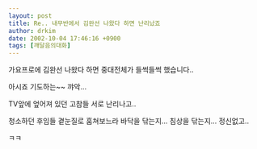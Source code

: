 ```yaml
---
layout: post
title: Re.. 내무반에서 김완선 나왔다 하면 난리났죠
author: drkim
date: 2002-10-04 17:46:16 +0900
tags: [깨달음의대화]
---
```

가요프로에 김완선 나왔다 하면 중대전체가 들썩들썩 했습니다..
  
아시죠 기도하는~~ 꺄악...
  
TV앞에 엎어져 있던 고참들 서로 난리나고..
  
청소하던 후임들 곁눈질로 훔쳐보느라 바닥을 닦는지... 침상을 닦는지... 정신없고..
  
ㅋㅋ